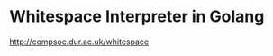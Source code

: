Whitespace Interpreter in Golang
================================

http://compsoc.dur.ac.uk/whitespace
